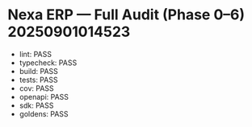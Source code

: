 # Nexa ERP — Full Audit (Phase 0–6) 20250901014523
- lint: PASS
- typecheck: PASS
- build: PASS
- tests: PASS
- cov: PASS
- openapi: PASS
- sdk: PASS
- goldens: PASS
